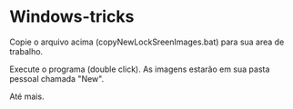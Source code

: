 # Windows-tricks

Copie o arquivo acima <bold>(copyNewLockSreenImages.bat)</bold> para sua area de trabalho.

Execute o programa (double click). As imagens estarão em sua pasta pessoal chamada "New".

Até mais.
